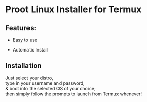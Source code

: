 # Proot Linux Installer for Termux

## Features:

* Easy to use

* Automatic Install

## Installation

Just select your distro,  
type in your username and password,  
& boot into the selected OS of your choice;  
then simply follow the prompts to launch from Termux whenever!


